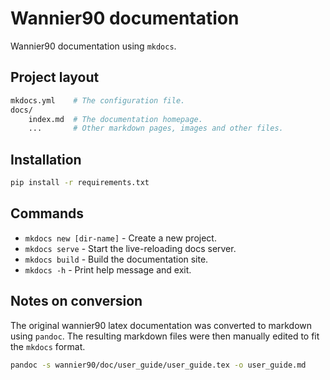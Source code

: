# Wannier90 documentation

Wannier90 documentation using `mkdocs`.

## Project layout

```bash
mkdocs.yml    # The configuration file.
docs/
    index.md  # The documentation homepage.
    ...       # Other markdown pages, images and other files.
```

## Installation

```bash
pip install -r requirements.txt
```

## Commands

* `mkdocs new [dir-name]` - Create a new project.
* `mkdocs serve` - Start the live-reloading docs server.
* `mkdocs build` - Build the documentation site.
* `mkdocs -h` - Print help message and exit.

## Notes on conversion

The original wannier90 latex documentation was converted to markdown using
`pandoc`. The resulting markdown files were then manually edited to fit the
`mkdocs` format.

```bash
pandoc -s wannier90/doc/user_guide/user_guide.tex -o user_guide.md
```
